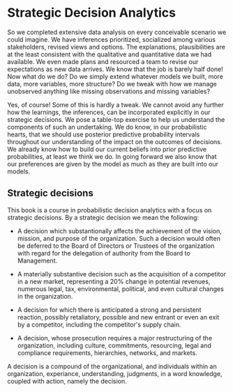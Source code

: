 # Strategic Decision Analytics

So we completed extensive data analysis on every conceivable scenario we could imagine. We have inferences prioritized, socialized among various stakeholders, revised views and options. The explanations, plausibilities are at the least consistent with the qualitative and quantitative data we had available. We even made plans and resourced a team to revise our expectations as new data arrives. We know that the job is barely half done! Now what do we do? Do we simply extend whatever models we built, more data, more variables, more structure? Do we tweak with how we manage unobserved anything like missing observations and missing variables?

Yes, of course! Some of this is hardly a tweak. We cannot avoid any further how the learnings, the inferences, can be incorporated explicitly in our strategic decisions. We pose a table-top exercise to help us understand the components of such an undertaking. We do know, in our probabilistic hearts, that we should use posterior predictive probability intervals throughout our understanding of the impact on the outcomes of decisions. We already know how to build our current beliefs into prior predictive probabilities, at least we think we do. In going forward we also know that our preferences are given by the model as much as they are built into our models.

## Strategic decisions

This book is a course in probabilistic decision analytics with a focus on strategic decisions. By a strategic decision we mean the following:

- A decision which substantionally affects the achievement of the vision, mission, and purpose of the organization. Such a decision would often be deferred to the Board of Directors or Trustees of the organization with regard for the delegation of authority from the Board to Management.

- A materially substantive decision such as the acquisition of a competitor in a new market, representing a 20\% change in potential revenues, numerous legal, tax, environmental, political, and even cultural changes in the organization.

- A decision for which there is anticipated a strong and persistent reaction, possibly retaliatory, possible and new entrant or even an exit by a competitor, including the competitor's supply chain.

- A decision, whose prosecution requires a major restructuring of the organization, including culture, commitments, resourcing, legal and compliance requirements, hierarchies, networks, and markets.

A decision is a compound of the organizational, and individuals within an organization, experiance, understanding, judgments, in a word knowledge, coupled with action, namely the decision.

